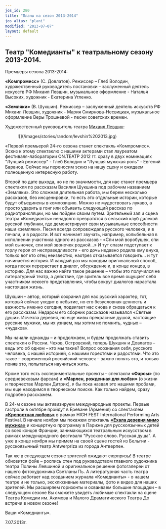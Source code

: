 ```yaml
---
jos_id: 280
title: "Планы на сезон 2013-2014"
jos_alias: "plani"
modified: "2013-07-07"
layout: default
---
```


## Театр "Комедианты" к театральному сезону 2013-2014.

Премьеры сезона 2013-2014:

**«Компромисс»** (С. Довлатов). Режиссер – Глеб Володин, художественный руководитель постановки – заслуженный деятель искусств РФ Михаил Левшин, музыкальное оформление - Наталья Высоких, художник - Екатерина Угленко.

**«Земляки»** (В. Шукшин). Режиссер – заслуженный деятель искусств РФ Михаил Левшин, художник - Мария Смирнова-Несвицкая, музыкальное оформление Веры Трошневой - песни советских времен.

Художественный руководитель театра [Михаил Левшин](153-mihail-levshin.html):

<figure>
![](/images/stories/random/levshin%202013.jpg)
</figure>

«Первой премьерой 24-го сезона станет спектакль «Компромисс». Эскиз к этому спектаклю с нашими актерами стал лауреатом фестиваля-лаборатории ON.ТЕАТР 2012 гг. сразу в двух номинациях "Лучший режиссер" - Глеб Володин и "Лучшая мужская роль" - Евгений Баранов. Сейчас мы переносим эскиз на нашу сцену и ожидаем полноценную интересную работу.

Второй по дате выхода, но не по значимости, для нас станет премьера спектакля по рассказам Василия Шукшина под рабочим названием «Земляки». Это сложная длительная работа, мы берем несколько рассказов, без инсценировки, то есть это отдельные истории, которые будут объединены в композицию. Можно не мудрствовать лукаво, а просто ударить в гонг или объявить следующий рассказ по радиотрансляции, но мы пойдем своим путем. Зрительный зал и сцена театра «Комедианты» ненадолго превратятся в сельский клуб далекой русской глубинки, где демонстрируют свои музыкальные способности наши «земляки». Песня всегда сопровождала русского человека, и в печали, и в радости. И вот начинает звучать, например, колыбельная в исполнении участника одного из рассказов - «Спи мой воробушек, спи мой сыночек, спи мой звоночек родной…» И тут спазм подступает к горлу героя от несправедливости - его дочь недавно родила ему внука, только вот кто отец неизвестно, наотрез отказывается говорить… и тут начинается история. И каждый раз мы находим оригинальный способ, когда песня перерастает в диалог, обсуждение и, в конце концов, в историю. Для нас важно найти такое решение – чтобы это получился не литературный театр, а действие, где зритель все время ощущает себя участником некоего представления, чтобы вокруг диалогов нарастала настоящая жизнь.

Шукшин – автор, который сохранил для нас русский характер, тот, который сейчас уходит в небытие, но его безусловная ценность и важность именно сегодня, подвигает нас снова и снова обращаться к его рассказам. Недаром его сборник рассказов назывался «Святые души». Исчезла деревня, но еще живы прекрасные душой, настоящие русские мужики, мы их узнаем, мы хотим их помнить, чудных – «чудаков».

Мы начали однажды – и продолжаем, и будем продолжать ставить спектакли о России. Чехов, Островский, теперь Шукшин и Довлатов – ведь это об одном – кто мы такие? Вопрос осознания себя, русского человека, с нашей историей, с нашими горестями и радостями. Что это такое – современный российский человек – важно понять это, и только поняв это, попытаться научиться жить.

Кроме того есть экспериментальные проекты – спектакли **«Фарсы»** (по средневековым фарсам) и **«Марлен, рожденная для любви»** (о жизни и творчестве Марлен Дитрих), я бы пока назвал это нашими пробами, мы еще находимся в творческом поиске. Как только найдем, сразу подробно расскажем.

В 24-м сезоне мы активизируем международные проекты. Первые гастроли в октябре пройдут в Ереване (Армения) со спектаклем **[«Крепостная любовь»](46-mumu.html)** в рамках HIGH FEST International Performing Arts Festival. В начале ноября мы покажем спектакль **[«Ехала деревня мимо мужика»](45-exala-derevna-mimo-mushika.html)** и концертную программу в Париже для русскоязычных детей со всех концов Франции, занимающихся театральным искусством в рамках международного фестиваля "Русское слово. Русская душа". А уже в конце ноября мы примем на своей сцене гостей из Бельгии - русскоязычный театр Antwerpriza из города Антверпен.

Так же в следующем сезоне зрителей ожидают сюрпризы! В театре обновится фойе – роспись стен под руководством главного художника театра Полины Левшиной и оригинальное решение фотогалереи от нашего фотохудожника Светланы Пь. А литературная часть театра сейчас работает над созданием журнала «Комедианты» - о нашем театре и не только, эксклюзивные материалы, фото и видео для наших зрителей. Мы расширяем горизонты и осваиваем большие площадки – в следующем сезоне Вы сможете увидеть любимые спектакли на сцене Театра Комедии им. Акимова и Малого Драматического Театра До встречи в новом сезоне!

Ваши «Комедианты».

7.07.2013г.

